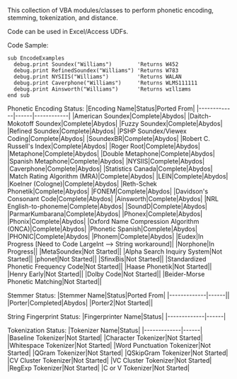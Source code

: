 This collection of VBA modules/classes to perform phonetic encoding, stemming, tokenization, and distance.

Code can be used in Excel/Access UDFs.

Code Sample:
```
sub EncodeExamples
  debug.print Soundex("Williams")        'Returns W452
  debug.print RefinedSoundex("Williams") 'Returns W783
  debug.print NYSIIS("Williams")         'Returns WALAN
  debug.print Caverphone("Williams")     'Returns WLMS111111
  debug.print Ainsworth("Williams")      'Returns wɪllɪæms
end sub
```

Phonetic Encoding Status:
|Encoding Name|Status|Ported From|
|-------------|------|------------|
|American Soundex|Complete|Abydos|
|Daitch-Mokotoff Soundex|Complete|Abydos|
|Fuzzy Soundex|Complete|Abydos|
|Refined Soundex|Complete|Abydos|
|PSHP Soundex/Viewex Coding|Complete|Abydos|
|SoundexBR|Complete|Abydos|
|Robert C. Russell's Index|Complete|Abydos|
|Roger Root|Complete|Abydos|
|Metaphone|Complete|Abydos|
|Double Metaphone|Complete|Abydos|
|Spanish Metaphone|Complete|Abydos|
|NYSIIS|Complete|Abydos|
|Caverphone|Complete|Abydos|
|Statistics Canada|Complete|Abydos|
|Match Rating Algorithm (MRA)|Complete|Abydos|
|LEIN|Complete|Abydos|
|Koelner (Cologne)|Complete|Abydos|
|Reth-Schek Phonetik|Complete|Abydos|
|FONEM|Complete|Abydos|
|Davidson's Consonant Code|Complete|Abydos|
|Ainsworth|Complete|Abydos|
|NRL English-to-phoneme|Complete|Abydos|
|SoundD|Complete|Abydos|
|ParmarKumbarana|Complete|Abydos|
|Phonex|Complete|Abydos|
|Phonix|Complete|Abydos|
|Oxford Name Compression Algorithm (ONCA)|Complete|Abydos|
|Phonetic Spanish|Complete|Abydos|
|PHONIC|Complete|Abydos|
|Phonem|Complete|Abydos|
|Eudex|In Progress [Need to Code LargeInt --> String workaround]|
|Norphone|In Progress||
|MetaSoundex|Not Started||
|Alpha Search Inquiry System|Not Started||
|phonet|Not Started||
|SfinxBis|Not Started||
|Standardized Phonetic Frequency Code|Not Started||
|Haase Phonetik|Not Started||
|Henry Early|Not Started||
|Dolby Code|Not Started||
|Beider-Morse Phonetic Matching|Not Started||

Stemmer Status:
|Stemmer Name|Status|Ported From|
|-------------|------||
|Porter|Completed|Abydos|
|Porter2|Not Started||

String Fingerprint Status:
|Fingerprinter Name|Status|
|-------------|------|

Tokenization Status:
|Tokenizer Name|Status|
|-------------|------|
|Baseline Tokenizer|Not Started|
|Character Tokenizer|Not Started|
|Whitespace Tokenizer|Not Started|
|Word Punctuation Tokenizer|Not Started|
|QGram Tokenizer|Not Started|
|QSkipGram Tokenizer|Not Started|
|CV Cluster Tokenizer|Not Started|
|VC Cluster Tokenizer|Not Started|
|RegExp Tokenizer|Not Started|
|C or V Tokenizer|Not Started|
